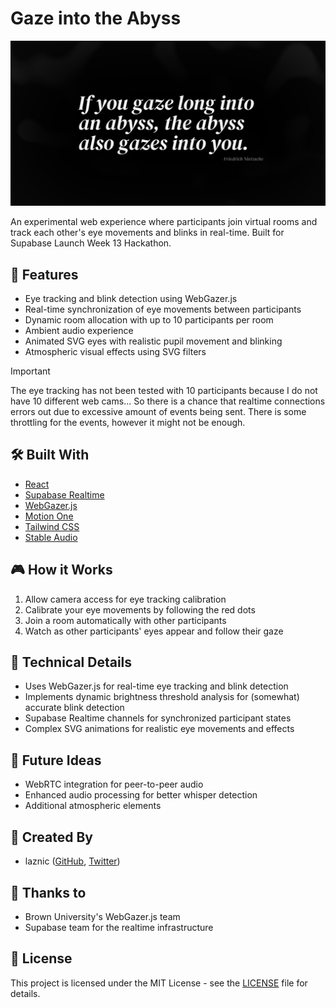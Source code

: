 # Gaze into the Abyss
![Social preview](/public/social-preview.png)

An experimental web experience where participants join virtual rooms and track each other's eye movements and blinks in real-time. Built for Supabase Launch Week 13 Hackathon.

## 🌟 Features

- Eye tracking and blink detection using WebGazer.js
- Real-time synchronization of eye movements between participants
- Dynamic room allocation with up to 10 participants per room
- Ambient audio experience
- Animated SVG eyes with realistic pupil movement and blinking
- Atmospheric visual effects using SVG filters

> [!IMPORTANT] 
> The eye tracking has not been tested with 10 participants because I do not have 10 different web cams... So there is a chance that realtime connections
> errors out due to excessive amount of events being sent. There is some throttling for the events, however it might not be enough.

## 🛠️ Built With

- [React](https://react.dev/)
- [Supabase Realtime](https://supabase.com/docs/guides/realtime)
- [WebGazer.js](https://webgazer.cs.brown.edu/)
- [Motion One](https://motion.dev/)
- [Tailwind CSS](https://tailwindcss.com/)
- [Stable Audio](https://www.stableaudio.com/)

## 🎮 How it Works

1. Allow camera access for eye tracking calibration
2. Calibrate your eye movements by following the red dots
3. Join a room automatically with other participants
4. Watch as other participants' eyes appear and follow their gaze

## 🎯 Technical Details

- Uses WebGazer.js for real-time eye tracking and blink detection
- Implements dynamic brightness threshold analysis for (somewhat) accurate blink detection
- Supabase Realtime channels for synchronized participant states
- Complex SVG animations for realistic eye movements and effects

## 🚀 Future Ideas

- WebRTC integration for peer-to-peer audio
- Enhanced audio processing for better whisper detection
- Additional atmospheric elements

## 👥 Created By

- laznic ([GitHub](https://github.com/laznic), [Twitter](https://twitter.com/laznic))

## 🙏 Thanks to

- Brown University's WebGazer.js team
- Supabase team for the realtime infrastructure

## 📝 License

This project is licensed under the MIT License - see the [LICENSE](LICENSE) file for details.
